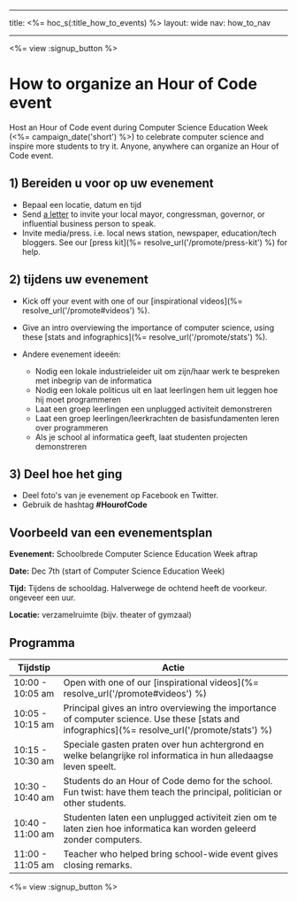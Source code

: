 * * *

title: <%= hoc_s(:title_how_to_events) %> layout: wide nav: how_to_nav

* * *

<%= view :signup_button %>

# How to organize an Hour of Code event

Host an Hour of Code event during Computer Science Education Week (<%= campaign_date('short') %>) to celebrate computer science and inspire more students to try it. Anyone, anywhere can organize an Hour of Code event.

## 1) Bereiden u voor op uw evenement

  * Bepaal een locatie, datum en tijd
  * Send [a letter](https://docs.google.com/a/code.org/document/d/1eP41sKW7y0qq_JvkRIgZK8dWYICaGRZ4CCDETXa78wY/edit) to invite your local mayor, congressman, governor, or influential business person to speak.
  * Invite media/press. i.e. local news station, newspaper, education/tech bloggers. See our [press kit](%= resolve_url('/promote/press-kit') %) for help.

## 2) tijdens uw evenement

  * Kick off your event with one of our [inspirational videos](%= resolve_url('/promote#videos') %).
  * Give an intro overviewing the importance of computer science, using these [stats and infographics](%= resolve_url('/promote/stats') %).   
      
    
  * Andere evenement ideeën: 
      * Nodig een lokale industrieleider uit om zijn/haar werk te bespreken met inbegrip van de informatica
      * Nodig een lokale politicus uit en laat leerlingen hem uit leggen hoe hij moet programmeren
      * Laat een groep leerlingen een unplugged activiteit demonstreren
      * Laat een groep leerlingen/leerkrachten de basisfundamenten leren over programmeren
      * Als je school al informatica geeft, laat studenten projecten demonstreren

## 3) Deel hoe het ging

  * Deel foto's van je evenement op Facebook en Twitter. 
  * Gebruik de hashtag **#HourofCode**

## Voorbeeld van een evenementsplan

**Evenement:** Schoolbrede Computer Science Education Week aftrap

**Date:** Dec 7th (start of Computer Science Education Week)

**Tijd:** Tijdens de schooldag. Halverwege de ochtend heeft de voorkeur. ongeveer een uur.

**Locatie:** verzamelruimte (bijv. theater of gymzaal)   
  


## Programma

| Tijdstip         | Actie                                                                                                                                           |
| ---------------- | ----------------------------------------------------------------------------------------------------------------------------------------------- |
| 10:00 - 10:05 am | Open with one of our [inspirational videos](%= resolve_url('/promote#videos') %)                                                                |
| 10:05 - 10:15 am | Principal gives an intro overviewing the importance of computer science. Use these [stats and infographics](%= resolve_url('/promote/stats') %) |
| 10:15 - 10:30 am | Speciale gasten praten over hun achtergrond en welke belangrijke rol informatica in hun alledaagse leven speelt.                                |
| 10:30 - 10:40 am | Students do an Hour of Code demo for the school. Fun twist: have them teach the principal, politician or other students.                        |
| 10:40 - 11:00 am | Studenten laten een unplugged activiteit zien om te laten zien hoe informatica kan worden geleerd zonder computers.                             |
| 11:00 - 11:05 am | Teacher who helped bring school-wide event gives closing remarks.                                                                               |

<%= view :signup_button %>